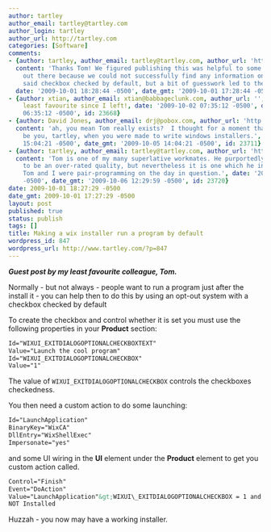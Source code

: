 ```yaml
---
author: tartley
author_email: tartley@tartley.com
author_login: tartley
author_url: http://tartley.com
categories: [Software]
comments:
- {author: tartley, author_email: tartley@tartley.com, author_url: 'http://tartley.com',
  content: 'Thanks Tom! We figured publishing this was helpful to some poor souls
    out there because we could not successfully find any information on how to get
    said checkbox checked by default, but a bit of guesswork led to the answer above.',
  date: '2009-10-01 18:28:44 -0500', date_gmt: '2009-10-01 17:28:44 -0500', id: 23657}
- {author: xtian, author_email: xtian@babbageclunk.com, author_url: '', content: Only
    least favourite since I left!, date: '2009-10-02 07:35:12 -0500', date_gmt: '2009-10-02
    06:35:12 -0500', id: 23668}
- {author: David Jones, author_email: drj@pobox.com, author_url: 'http://drj11.wordpress.com/',
  content: 'ah, you mean Tom really exists?  I thought for a moment that "Tom" might
    be you, tartley, when you were made to write windows installers.', date: '2009-10-05
    15:04:21 -0500', date_gmt: '2009-10-05 14:04:21 -0500', id: 23711}
- {author: tartley, author_email: tartley@tartley.com, author_url: 'http://tartley.com',
  content: 'Tom is one of my many superlative workmates. He purportedly finds existence
    to be an over-rated quality, but nevertheless it is one which he indubitably possesses.
    Tom and I were pair-programming on the day in question.', date: '2009-10-06 13:29:59
    -0500', date_gmt: '2009-10-06 12:29:59 -0500', id: 23720}
date: 2009-10-01 18:27:29 -0500
date_gmt: 2009-10-01 17:27:29 -0500
layout: post
published: true
status: publish
tags: []
title: Making a wix installer run a program by default
wordpress_id: 847
wordpress_url: http://www.tartley.com/?p=847
---
```


***Guest post by my least favourite colleague, Tom.***

Normally - but not always - people want to run a program just after the
install it - you can help then to do this by using an opt-out system
with a checkbox checked by default

To create the checkbox and control whether it is set you must use the
following properties in your **Product** section:

``` xml
Id="WIXUI_EXITDIALOGOPTIONALCHECKBOXTEXT"
Value="Launch the cool program"
Id="WIXUI_EXITDIALOGOPTIONALCHECKBOX"
Value="1"
```

The value of `WIXUI_EXITDIALOGOPTIONALCHECKBOX` controls the
checkboxes checkedness.

You then need a custom action to do some launching:

``` xml
Id="LaunchApplication"
BinaryKey="WixCA"
DllEntry="WixShellExec"
Impersonate="yes"
```

and some UI wiring in the **UI** element under the **Product** element
to get you custom action called.

``` xml
Control="Finish"
Event="DoAction"
Value="LaunchApplication"&gt;WIXUI\_EXITDIALOGOPTIONALCHECKBOX = 1 and
NOT Installed
```

Huzzah - you now may have a working installer.

